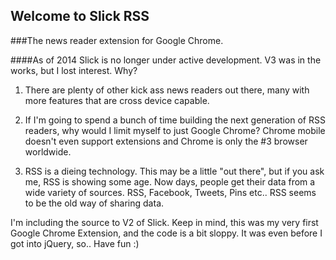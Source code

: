 ## Welcome to Slick RSS
###The news reader extension for Google Chrome.

####As of 2014 Slick is no longer under active development.  V3 was in the works, but I lost interest.  Why?

1) There are plenty of other kick ass news readers out there, many with more features that are cross device capable.

2) If I'm going to spend a bunch of time building the next generation of RSS readers, why would I limit myself to just Google Chrome?  Chrome mobile doesn't even support extensions and Chrome is only the #3 browser worldwide.

3) RSS is a dieing technology.  This may be a little "out there", but if you ask me, RSS is showing some age.  Now days, people get their data from a wide variety of sources.  RSS, Facebook, Tweets, Pins etc..  RSS seems to be the old way of sharing data.

I'm including the source to V2 of Slick.  Keep in mind, this was my very first Google Chrome Extension, and the code is a bit sloppy.  It was even before I got into jQuery, so.. Have fun :)
